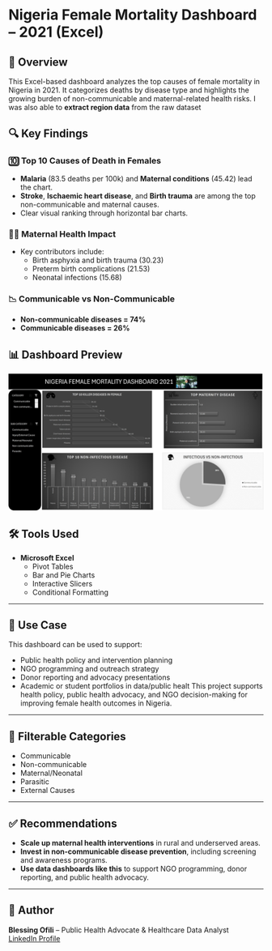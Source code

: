 # Nigeria Female Mortality Dashboard – 2021 (Excel)

## 📌 Overview  
This Excel-based dashboard analyzes the top causes of female mortality in Nigeria in 2021. It categorizes deaths by disease type and highlights the growing burden of non-communicable and maternal-related health risks.
I was also able to **extract region data** from the raw dataset

## 🔍 Key Findings

### 🔟 Top 10 Causes of Death in Females
- **Malaria** (83.5 deaths per 100k) and **Maternal conditions** (45.42) lead the chart.
- **Stroke**, **Ischaemic heart disease**, and **Birth trauma** are among the top non-communicable and maternal causes.
- Clear visual ranking through horizontal bar charts.

### 👩‍🍼 Maternal Health Impact
- Key contributors include:
  - Birth asphyxia and birth trauma (30.23)
  - Preterm birth complications (21.53)
  - Neonatal infections (15.68)

### 📉 Communicable vs Non-Communicable
- **Non-communicable diseases = 74%**
- **Communicable diseases = 26%**

## 📊 Dashboard Preview  
![Female Mortality Dashboard](https://github.com/Bees-png/Female-Mortality-Dashboard-Excel/blob/main/MOTALITY.png.jpg)


## 🛠️ Tools Used  
- **Microsoft Excel**
  - Pivot Tables
  - Bar and Pie Charts
  - Interactive Slicers
  - Conditional Formatting

---

## 🎯 Use Case
This dashboard can be used to support:
- Public health policy and intervention planning
- NGO programming and outreach strategy
- Donor reporting and advocacy presentations
- Academic or student portfolios in data/public healt
This project supports health policy, public health advocacy, and NGO decision-making for improving female health outcomes in Nigeria.

---

## 📂 Filterable Categories
- Communicable
- Non-communicable
- Maternal/Neonatal
- Parasitic
- External Causes

---

## ✅ Recommendations
* **Scale up maternal health interventions** in rural and underserved areas.
* **Invest in non-communicable disease prevention**, including screening and awareness programs.
* **Use data dashboards like this** to support NGO programming, donor reporting, and public health advocacy.

---

## 🙌 Author
**Blessing Ofili** – Public Health Advocate & Healthcare Data Analyst  
[LinkedIn Profile](http://linkedin.com/in/ofili-blessing-2b993a272)

